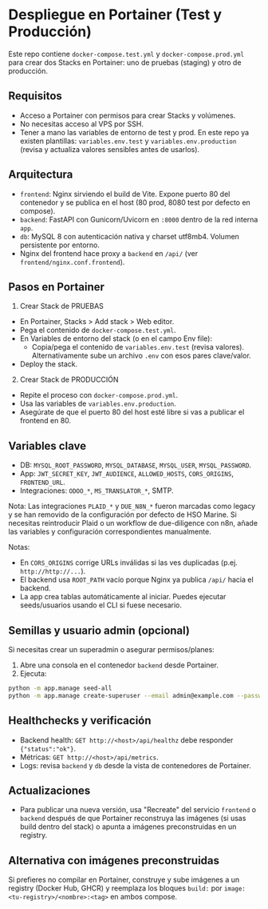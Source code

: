 # Despliegue en Portainer (Test y Producción)

Este repo contiene `docker-compose.test.yml` y `docker-compose.prod.yml` para crear dos Stacks en Portainer: uno de pruebas (staging) y otro de producción.

## Requisitos

- Acceso a Portainer con permisos para crear Stacks y volúmenes.
- No necesitas acceso al VPS por SSH.
- Tener a mano las variables de entorno de test y prod. En este repo ya existen plantillas: `variables.env.test` y `variables.env.production` (revisa y actualiza valores sensibles antes de usarlos).

## Arquitectura

- `frontend`: Nginx sirviendo el build de Vite. Expone puerto 80 del contenedor y se publica en el host (80 prod, 8080 test por defecto en compose).
- `backend`: FastAPI con Gunicorn/Uvicorn en `:8000` dentro de la red interna `app`.
- `db`: MySQL 8 con autenticación nativa y charset utf8mb4. Volumen persistente por entorno.
- Nginx del frontend hace proxy a `backend` en `/api/` (ver `frontend/nginx.conf.frontend`).

## Pasos en Portainer

1) Crear Stack de PRUEBAS

- En Portainer, Stacks > Add stack > Web editor.
- Pega el contenido de `docker-compose.test.yml`.
- En Variables de entorno del stack (o en el campo Env file):
  - Copia/pega el contenido de `variables.env.test` (revisa valores). Alternativamente sube un archivo `.env` con esos pares clave/valor.
- Deploy the stack.

2) Crear Stack de PRODUCCIÓN

- Repite el proceso con `docker-compose.prod.yml`.
- Usa las variables de `variables.env.production`.
- Asegúrate de que el puerto 80 del host esté libre si vas a publicar el frontend en 80.

## Variables clave

- DB: `MYSQL_ROOT_PASSWORD`, `MYSQL_DATABASE`, `MYSQL_USER`, `MYSQL_PASSWORD`.
- App: `JWT_SECRET_KEY`, `JWT_AUDIENCE`, `ALLOWED_HOSTS`, `CORS_ORIGINS`, `FRONTEND_URL`.
- Integraciones: `ODOO_*`, `MS_TRANSLATOR_*`, SMTP.

Nota: Las integraciones `PLAID_*` y `DUE_N8N_*` fueron marcadas como legacy y se han removido de la configuración por defecto de HSO Marine. Si necesitas reintroducir Plaid o un workflow de due-diligence con n8n, añade las variables y configuración correspondientes manualmente.

Notas:
- En `CORS_ORIGINS` corrige URLs inválidas si las ves duplicadas (p.ej. `http://http://...`).
- El backend usa `ROOT_PATH` vacío porque Nginx ya publica `/api/` hacia el backend.
- La app crea tablas automáticamente al iniciar. Puedes ejecutar seeds/usuarios usando el CLI si fuese necesario.

## Semillas y usuario admin (opcional)

Si necesitas crear un superadmin o asegurar permisos/planes:

1. Abre una consola en el contenedor `backend` desde Portainer.
2. Ejecuta:

```bash
python -m app.manage seed-all
python -m app.manage create-superuser --email admin@example.com --password 'CambiaEsto!'
```

## Healthchecks y verificación

- Backend health: `GET http://<host>/api/healthz` debe responder `{"status":"ok"}`.
- Métricas: `GET http://<host>/api/metrics`.
- Logs: revisa `backend` y `db` desde la vista de contenedores de Portainer.

## Actualizaciones

- Para publicar una nueva versión, usa "Recreate" del servicio `frontend` o `backend` después de que Portainer reconstruya las imágenes (si usas build dentro del stack) o apunta a imágenes preconstruidas en un registry.

## Alternativa con imágenes preconstruidas

Si prefieres no compilar en Portainer, construye y sube imágenes a un registry (Docker Hub, GHCR) y reemplaza los bloques `build:` por `image: <tu-registry>/<nombre>:<tag>` en ambos compose.
